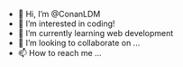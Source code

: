 - 👋 Hi, I’m @ConanLDM
- 👀 I’m interested in coding!
- 🌱 I’m currently learning web development
- 💞️ I’m looking to collaborate on ...
- 📫 How to reach me ...

<!---
ConanLDM/ConanLDM is a ✨ special ✨ repository because its `README.md` (this file) appears on your GitHub profile.
You can click the Preview link to take a look at your changes.
--->
